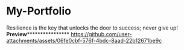# My-Portfolio
Resilience is the key that unlocks the door to success; never give up!
**************************************************Preview******************************************************************
https://github.com/user-attachments/assets/06fe0cbf-576f-4bdc-8aad-22b12671be9c
